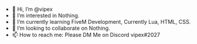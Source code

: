 - 👋 Hi, I’m @vipex
- 👀 I’m interested in Nothing.
- 🌱 I’m currently learning FiveM Development, Currently Lua, HTML, CSS.
- 💞️ I’m looking to collaborate on Nothing.
- 📫 How to reach me: Please DM Me on Discord vipex#2027
<!---
vipexee/vipexee is a ✨ special ✨ repository because its `README.md` (this file) appears on your GitHub profile.
You can click the Preview link to take a look at your changes.
--->
